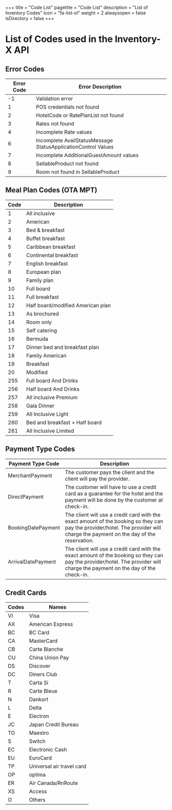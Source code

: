 +++
title = "Code List"
pagetitle = "Code List"
description = "List of Inventory Codes"
icon = "fa-list-ol" 
weight = 2
alwaysopen = false
isDirectory = false
+++

# List of Codes used in the Inventory-X API

## Error Codes

| **Error Code** | **Error Description**					                    |
| -------------- | ------------------------------------------------------------ |
| -1           	 | Validation error						                        |
|  1             | POS credentials not found					                |
|  2             | HotelCode or RatePlanList not found				            |
|  3             | Rates not found						                        |
|  4             | Incomplete Rate values					                    |
|  6             | Incomplete AvailStatusMessage StatusApplicationControl Values|
|  7             | Incomplete AdditionalGuestAmount values			            |
|  8             | SellableProduct not found					                |
|  9             | Room not found in SellableProduct				            |

## Meal Plan Codes (OTA MPT)

| **Code** | **Description**			        |
| -------- | ---------------------------------- |
| 1        | All inclusive			            |
| 2        | American				            |
| 3        | Bed & breakfast			        |
| 4        | Buffet breakfast			        |
| 5        | Caribbean breakfast		        |
| 6        | Continental breakfast		        |
| 7        | English breakfast			        |
| 8        | European plan			            |
| 9        | Family plan			            |
| 10       | Full board				            |
| 11       | Full breakfast			            |
| 12       | Half board/modified American plan	|
| 13       | As brochured			            |
| 14       | Room only				            |
| 15       | Self catering			            |
| 16       | Bermuda				            |
| 17       | Dinner bed and breakfast plan	    |
| 18       | Family American			        |
| 19       | Breakfast				            |
| 20       | Modified				            |
| 255      | Full board And Drinks              |  
| 256      | Half board And Drinks				|
| 257      | All inclusive Premium				|
| 258      | Gala Dinner				        |
| 259      | All Inclusive Light			        |
| 260      | Bed and breakfast + Half board  |
| 261      | All Inclusive Limited  |

## Payment Type Codes 

| **Payment Type Code** | **Description**										|
| --------------------- | ------------------------------------------------------|
| MerchantPayment       | The customer pays the client and the client will pay the provider.|
| DirectPayment         | The customer will have to use a credit card as a guarantee for the hotel and the payment will be done by the customer at check-in.|
| BookingDatePayment    | The client will use a credit card with the exact amount of the booking so they can pay the provider/hotel. The provider will charge the payment on the day of the reservation.|
| ArrivalDatePayment    | The client will use a credit card with the exact amount of the booking so they can pay the provider/hotel. The provider will charge the payment on the day of the check-in.|

## Credit Cards

| **Codes** | **Names**|
| --------- | --------------------------|
| VI        | Visa                      |
| AX        | American Express          |
| BC        | BC Card			        |
| CA        | MasterCard		        |
| CB        | Carte Blanche		        |
| CU        | China Union Pay		    |
| DS        | Discover			        |
| DC        | Diners Club		        |
| T         | Carta Si			        |
| R         | Carte Bleue		        |
| N         | Dankort			        |
| L         | Delta			            |    
| E         | Electron			        |
| JC        | Japan Credit Bureau	    |         
| TO        | Maestro			        |     
| S         | Switch			        |
| EC        | Electronic Cash		    |
| EU        | EuroCard			        |
| TP        | Universal air travel card	|
| OP        | optima			        |
| ER        | Air Canada/RnRoute	    |
| XS        | Access			        |
| O         | Others			        |
